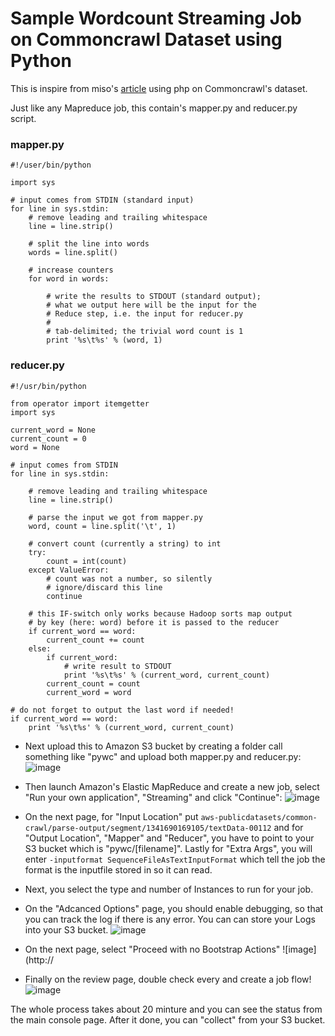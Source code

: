 # Sample Wordcount Streaming Job on Commoncrawl Dataset using Python

This is inspire from miso's [article](http://www.fightswithbytes.com/2013/04/05/sample-wordcount-streaming-job-using-php-on-commoncrawl-dataset/) using php on Commoncrawl's dataset.

Just like any Mapreduce job, this contain's mapper.py and reducer.py script.

### mapper.py

	#!/user/bin/python
	
	import sys
	
	# input comes from STDIN (standard input)
	for line in sys.stdin:
    	# remove leading and trailing whitespace
    	line = line.strip()
    	
    	# split the line into words
    	words = line.split()
    	
    	# increase counters
    	for word in words:
    	
	        # write the results to STDOUT (standard output);
	        # what we output here will be the input for the
	        # Reduce step, i.e. the input for reducer.py
	        #
	        # tab-delimited; the trivial word count is 1
	        print '%s\t%s' % (word, 1)
        
### reducer.py

	#!/usr/bin/python

	from operator import itemgetter
	import sys

	current_word = None
	current_count = 0
	word = None

	# input comes from STDIN
	for line in sys.stdin:

	    # remove leading and trailing whitespace
	    line = line.strip()

	    # parse the input we got from mapper.py
	    word, count = line.split('\t', 1)

	    # convert count (currently a string) to int
	    try:
	        count = int(count)
	    except ValueError:
	        # count was not a number, so silently
	        # ignore/discard this line
	        continue

	    # this IF-switch only works because Hadoop sorts map output
	    # by key (here: word) before it is passed to the reducer
	    if current_word == word:
	        current_count += count
	    else:
	        if current_word:
	            # write result to STDOUT
	            print '%s\t%s' % (current_word, current_count)
	        current_count = count
	        current_word = word

	# do not forget to output the last word if needed!
	if current_word == word:
	    print '%s\t%s' % (current_word, current_count)
	    
* Next upload this to Amazon S3 bucket by creating a folder call something like "pywc" and upload both mapper.py and reducer.py:
![image](http://)

* Then launch Amazon's Elastic MapReduce and create a new job, select "Run your own application", "Streaming" and click "Continue":
![image](http://)

* On the next page, for "Input Location" put `aws-publicdatasets/common-crawl/parse-output/segment/1341690169105/textData-00112` and for "Output Location", "Mapper" and "Reducer", you have to point to your S3 bucket which is "pywc/[filename]". Lastly for "Extra Args", you will enter `-inputformat SequenceFileAsTextInputFormat` which tell the job the format is the inputfile stored in so it can read.

* Next, you select the type and number of Instances to run for your job.

* On the "Adcanced Options" page, you should enable debugging, so that you can track the log if there is any error. You can can store your Logs into your S3 bucket.
![image](http://)

* On the next page, select "Proceed with no Bootstrap Actions"
![image](http://

* Finally on the review page, double check every and create a job flow!
![image](http://)

The whole process takes about 20 minture and you can see the status from the main console page. After it done, you can "collect" from your S3 bucket.




